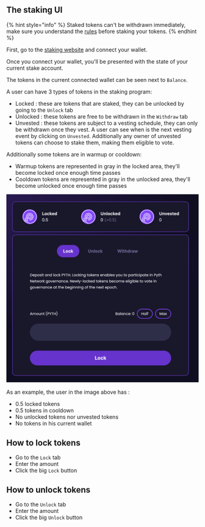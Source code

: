 ## The staking UI

{% hint style="info" %}
Staked tokens can't be withdrawn immediately, make sure you understand the [rules](staking-rules.md) before staking your tokens.
{% endhint %}

First, go to the [staking website](https://staking.pyth.network/) and connect your wallet.

Once you connect your wallet, you'll be presented with the state of your current stake account.

The tokens in the current connected wallet can be seen next to `Balance`.

A user can have 3 types of tokens in the staking program:
- Locked : these are tokens that are staked, they can be unlocked by going to the `Unlock` tab
- Unlocked : these tokens are free to be withdrawn in the `Withdraw` tab
- Unvested : these tokens are subject to a vesting schedule, they can only be withdrawn once they vest. A user can see when is the next vesting event by clicking on `Unvested`. Additionally any owner of unvested tokens can choose to stake them, making them eligible to vote.

Additionally some tokens are in warmup or cooldown:
- Warmup tokens are represented in gray in the locked area, they'll become locked once enough time passes
- Cooldown tokens are represented in gray in the unlocked area, they'll become unlocked once enough time passes

![](<../.gitbook/assets/Screen Shot 2022-10-28 at 10.56.59 AM.png>)

As an example, the user in the image above has :
- 0.5 locked tokens
- 0.5 tokens in cooldown
- No unlocked tokens nor unvested tokens
- No tokens in his current wallet

## How to lock tokens

- Go to the `Lock` tab
- Enter the amount
- Click the big `Lock` button

## How to unlock tokens

- Go to the `Unlock` tab
- Enter the amount
- Click the big `Unlock` button
